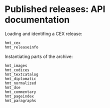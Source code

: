 # Published releases: API documentation

Loading and identifing a CEX release:

```@docs
hmt_cex
hmt_releaseinfo
```

Instantiating parts of the archive:

```@docs
hmt_images
hmt_codices
hmt_textcatalog
hmt_diplomatic
hmt_normalized
hmt_dse
hmt_commentary
hmt_pageindex
hmt_paragraphs
```